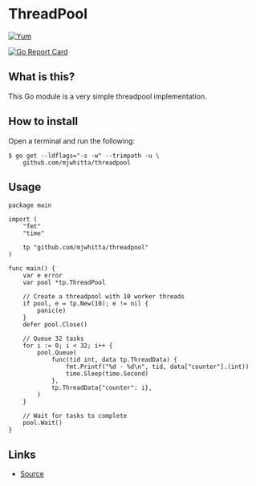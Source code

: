 # ThreadPool

[![Yum](https://img.shields.io/badge/-Buy%20me%20a%20cookie-blue?style=for-the-badge&logo=cookiecutter)](https://www.buymeacoffee.com/mjwhitta)

[![Go Report Card](https://goreportcard.com/badge/github.com/mjwhitta/threadpool)](https://goreportcard.com/report/github.com/mjwhitta/threadpool)

## What is this?

This Go module is a very simple threadpool implementation.

## How to install

Open a terminal and run the following:

```
$ go get --ldflags="-s -w" --trimpath -u \
    github.com/mjwhitta/threadpool
```

## Usage

```
package main

import (
    "fmt"
    "time"

    tp "github.com/mjwhitta/threadpool"
)

func main() {
    var e error
    var pool *tp.ThreadPool

    // Create a threadpool with 10 worker threads
    if pool, e = tp.New(10); e != nil {
        panic(e)
    }
    defer pool.Close()

    // Queue 32 tasks
    for i := 0; i < 32; i++ {
        pool.Queue(
            func(tid int, data tp.ThreadData) {
                fmt.Printf("%d - %d\n", tid, data["counter"].(int))
                time.Sleep(time.Second)
            },
            tp.ThreadData{"counter": i},
        )
    }

    // Wait for tasks to complete
    pool.Wait()
}
```

## Links

- [Source](https://github.com/mjwhitta/threadpool)
